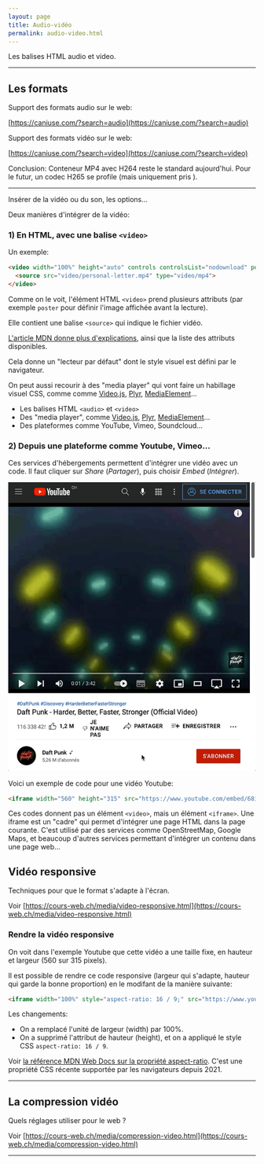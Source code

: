 ```yaml
---
layout: page
title: Audio-vidéo
permalink: audio-video.html
---
```


Les balises HTML audio et video.

***

## Les formats

Support des formats audio sur le web: 

[https://caniuse.com/?search=audio](https://caniuse.com/?search=audio)

Support des formats vidéo sur le web:

[https://caniuse.com/?search=video](https://caniuse.com/?search=video)

Conclusion: Conteneur MP4 avec H264 reste le standard aujourd'hui. Pour le futur, un codec H265 se profile (mais uniquement pris ).

***

Insérer de la vidéo ou du son, les options...

Deux manières d'intégrer de la vidéo:

### 1) En HTML, avec une balise `<video>`

Un exemple:

```html
<video width="100%" height="auto" controls controlsList="nodownload" poster="video/personal-letter.jpg">
  <source src="video/personal-letter.mp4" type="video/mp4">
</video>
```

Comme on le voit, l'élément HTML `<video>` prend plusieurs attributs (par exemple `poster` pour définir l'image affichée avant la lecture).

Elle contient une balise `<source>` qui indique le fichier vidéo.

[L'article MDN donne plus d'explications](https://developer.mozilla.org/fr/docs/Web/HTML/Element/video), ainsi que la liste des attributs disponibles.

Cela donne un "lecteur par défaut" dont le style visuel est défini par le navigateur.

On peut aussi recourir à des "media player" qui vont faire un habillage visuel CSS, comme comme [Video.js](https://videojs.com/), [Plyr](https://plyr.io/), [MediaElement](http://www.mediaelementjs.com/)...



- Les balises HTML `<audio>` et `<video>`
- Des "media player", comme [Video.js](https://videojs.com/), [Plyr](https://plyr.io/), [MediaElement](http://www.mediaelementjs.com/)...
- Des plateformes comme YouTube, Vimeo, Soundcloud...

### 2) Depuis une plateforme comme Youtube, Vimeo...

Ces services d'hébergements permettent d'intégrer une vidéo avec un code. Il faut cliquer sur *Share* (*Partager*), puis choisir *Embed* (*Intégrer*).

![Intégration depuis Youtube](img/video/youtube-share-dp.gif)

Voici un exemple de code pour une vidéo Youtube:

```html
<iframe width="560" height="315" src="https://www.youtube.com/embed/68iQAo2XXtE" title="YouTube video player" frameborder="0" allow="accelerometer; autoplay; clipboard-write; encrypted-media; gyroscope; picture-in-picture" allowfullscreen></iframe>
```

Ces codes donnent pas un élément `<video>`, mais un élément `<iframe>`. Une iframe est un "cadre" qui permet d'intégrer une page HTML dans la page courante. C'est utilisé par des services comme OpenStreetMap, Google Maps, et beaucoup d'autres services permettant d'intégrer un contenu dans une page web... 

## Vidéo responsive

Techniques pour que le format s'adapte à l'écran.

Voir [https://cours-web.ch/media/video-responsive.html](https://cours-web.ch/media/video-responsive.html)


### Rendre la vidéo responsive

On voit dans l'exemple Youtube que cette vidéo a une taille fixe, en hauteur et largeur (560 sur 315 pixels).

Il est possible de rendre ce code responsive (largeur qui s'adapte, hauteur qui garde la bonne proportion) en le modifant de la manière suivante: 

```html
<iframe width="100%" style="aspect-ratio: 16 / 9;" src="https://www.youtube.com/embed/68iQAo2XXtE" title="YouTube video player" frameborder="0" allow="accelerometer; autoplay; clipboard-write; encrypted-media; gyroscope; picture-in-picture" allowfullscreen></iframe>
```

Les changements:

- On a remplacé l'unité de largeur (width) par 100%.
- On a supprimé l'attribut de hauteur (height), et on a appliqué le style CSS `aspect-ratio: 16 / 9`.

Voir [la référence MDN Web Docs sur la propriété aspect-ratio](https://developer.mozilla.org/fr/docs/Web/CSS/aspect-ratio). C'est une propriété CSS récente supportée par les navigateurs depuis 2021.

***

## La compression vidéo

Quels réglages utiliser pour le web ?

Voir [https://cours-web.ch/media/compression-video.html](https://cours-web.ch/media/compression-video.html)

***

